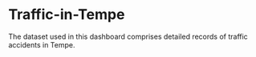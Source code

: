 # Traffic-in-Tempe
The dataset used in this dashboard comprises detailed records of traffic accidents in Tempe.

